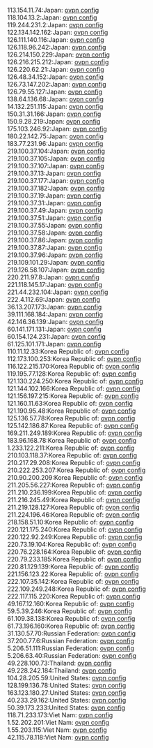 113.154.11.74:Japan: [ovpn config](vpn/113_154_11_74.ovpn)  
118.104.13.2:Japan: [ovpn config](vpn/118_104_13_2.ovpn)  
119.244.231.2:Japan: [ovpn config](vpn/119_244_231_2.ovpn)  
122.134.142.162:Japan: [ovpn config](vpn/122_134_142_162.ovpn)  
126.111.140.116:Japan: [ovpn config](vpn/126_111_140_116.ovpn)  
126.118.96.242:Japan: [ovpn config](vpn/126_118_96_242.ovpn)  
126.214.150.229:Japan: [ovpn config](vpn/126_214_150_229.ovpn)  
126.216.215.212:Japan: [ovpn config](vpn/126_216_215_212.ovpn)  
126.220.62.21:Japan: [ovpn config](vpn/126_220_62_21.ovpn)  
126.48.34.152:Japan: [ovpn config](vpn/126_48_34_152.ovpn)  
126.73.147.202:Japan: [ovpn config](vpn/126_73_147_202.ovpn)  
126.79.55.127:Japan: [ovpn config](vpn/126_79_55_127.ovpn)  
138.64.136.68:Japan: [ovpn config](vpn/138_64_136_68.ovpn)  
14.132.251.115:Japan: [ovpn config](vpn/14_132_251_115.ovpn)  
150.31.31.166:Japan: [ovpn config](vpn/150_31_31_166.ovpn)  
150.9.28.219:Japan: [ovpn config](vpn/150_9_28_219.ovpn)  
175.103.246.92:Japan: [ovpn config](vpn/175_103_246_92.ovpn)  
180.22.142.75:Japan: [ovpn config](vpn/180_22_142_75.ovpn)  
183.77.231.96:Japan: [ovpn config](vpn/183_77_231_96.ovpn)  
219.100.37.104:Japan: [ovpn config](vpn/219_100_37_104.ovpn)  
219.100.37.105:Japan: [ovpn config](vpn/219_100_37_105.ovpn)  
219.100.37.107:Japan: [ovpn config](vpn/219_100_37_107.ovpn)  
219.100.37.13:Japan: [ovpn config](vpn/219_100_37_13.ovpn)  
219.100.37.177:Japan: [ovpn config](vpn/219_100_37_177.ovpn)  
219.100.37.182:Japan: [ovpn config](vpn/219_100_37_182.ovpn)  
219.100.37.19:Japan: [ovpn config](vpn/219_100_37_19.ovpn)  
219.100.37.31:Japan: [ovpn config](vpn/219_100_37_31.ovpn)  
219.100.37.49:Japan: [ovpn config](vpn/219_100_37_49.ovpn)  
219.100.37.51:Japan: [ovpn config](vpn/219_100_37_51.ovpn)  
219.100.37.55:Japan: [ovpn config](vpn/219_100_37_55.ovpn)  
219.100.37.58:Japan: [ovpn config](vpn/219_100_37_58.ovpn)  
219.100.37.86:Japan: [ovpn config](vpn/219_100_37_86.ovpn)  
219.100.37.87:Japan: [ovpn config](vpn/219_100_37_87.ovpn)  
219.100.37.96:Japan: [ovpn config](vpn/219_100_37_96.ovpn)  
219.109.101.29:Japan: [ovpn config](vpn/219_109_101_29.ovpn)  
219.126.58.107:Japan: [ovpn config](vpn/219_126_58_107.ovpn)  
220.211.97.8:Japan: [ovpn config](vpn/220_211_97_8.ovpn)  
221.118.145.17:Japan: [ovpn config](vpn/221_118_145_17.ovpn)  
221.44.232.104:Japan: [ovpn config](vpn/221_44_232_104.ovpn)  
222.4.112.69:Japan: [ovpn config](vpn/222_4_112_69.ovpn)  
36.13.207.173:Japan: [ovpn config](vpn/36_13_207_173.ovpn)  
39.111.168.184:Japan: [ovpn config](vpn/39_111_168_184.ovpn)  
42.146.36.139:Japan: [ovpn config](vpn/42_146_36_139.ovpn)  
60.141.171.131:Japan: [ovpn config](vpn/60_141_171_131.ovpn)  
60.154.124.231:Japan: [ovpn config](vpn/60_154_124_231.ovpn)  
61.125.101.171:Japan: [ovpn config](vpn/61_125_101_171.ovpn)  
110.11.12.33:Korea Republic of: [ovpn config](vpn/110_11_12_33.ovpn)  
112.173.100.253:Korea Republic of: [ovpn config](vpn/112_173_100_253.ovpn)  
116.122.215.170:Korea Republic of: [ovpn config](vpn/116_122_215_170.ovpn)  
119.195.77.128:Korea Republic of: [ovpn config](vpn/119_195_77_128.ovpn)  
121.130.224.250:Korea Republic of: [ovpn config](vpn/121_130_224_250.ovpn)  
121.144.102.166:Korea Republic of: [ovpn config](vpn/121_144_102_166.ovpn)  
121.156.197.215:Korea Republic of: [ovpn config](vpn/121_156_197_215.ovpn)  
121.160.11.63:Korea Republic of: [ovpn config](vpn/121_160_11_63.ovpn)  
121.190.95.48:Korea Republic of: [ovpn config](vpn/121_190_95_48.ovpn)  
125.136.57.78:Korea Republic of: [ovpn config](vpn/125_136_57_78.ovpn)  
125.142.186.87:Korea Republic of: [ovpn config](vpn/125_142_186_87.ovpn)  
169.211.249.189:Korea Republic of: [ovpn config](vpn/169_211_249_189.ovpn)  
183.96.168.78:Korea Republic of: [ovpn config](vpn/183_96_168_78.ovpn)  
1.233.122.211:Korea Republic of: [ovpn config](vpn/1_233_122_211.ovpn)  
210.103.118.37:Korea Republic of: [ovpn config](vpn/210_103_118_37.ovpn)  
210.217.29.208:Korea Republic of: [ovpn config](vpn/210_217_29_208.ovpn)  
210.222.253.207:Korea Republic of: [ovpn config](vpn/210_222_253_207.ovpn)  
210.90.200.209:Korea Republic of: [ovpn config](vpn/210_90_200_209.ovpn)  
211.205.56.227:Korea Republic of: [ovpn config](vpn/211_205_56_227.ovpn)  
211.210.236.199:Korea Republic of: [ovpn config](vpn/211_210_236_199.ovpn)  
211.216.245.49:Korea Republic of: [ovpn config](vpn/211_216_245_49.ovpn)  
211.219.128.127:Korea Republic of: [ovpn config](vpn/211_219_128_127.ovpn)  
211.224.196.46:Korea Republic of: [ovpn config](vpn/211_224_196_46.ovpn)  
218.158.51.10:Korea Republic of: [ovpn config](vpn/218_158_51_10.ovpn)  
220.121.175.240:Korea Republic of: [ovpn config](vpn/220_121_175_240.ovpn)  
220.122.92.249:Korea Republic of: [ovpn config](vpn/220_122_92_249.ovpn)  
220.73.19.104:Korea Republic of: [ovpn config](vpn/220_73_19_104.ovpn)  
220.76.228.164:Korea Republic of: [ovpn config](vpn/220_76_228_164.ovpn)  
220.79.233.185:Korea Republic of: [ovpn config](vpn/220_79_233_185.ovpn)  
220.81.129.139:Korea Republic of: [ovpn config](vpn/220_81_129_139.ovpn)  
221.156.123.22:Korea Republic of: [ovpn config](vpn/221_156_123_22.ovpn)  
222.107.35.142:Korea Republic of: [ovpn config](vpn/222_107_35_142.ovpn)  
222.109.249.248:Korea Republic of: [ovpn config](vpn/222_109_249_248.ovpn)  
222.117.115.220:Korea Republic of: [ovpn config](vpn/222_117_115_220.ovpn)  
49.167.12.160:Korea Republic of: [ovpn config](vpn/49_167_12_160.ovpn)  
59.5.39.246:Korea Republic of: [ovpn config](vpn/59_5_39_246.ovpn)  
61.109.38.138:Korea Republic of: [ovpn config](vpn/61_109_38_138.ovpn)  
61.73.196.160:Korea Republic of: [ovpn config](vpn/61_73_196_160.ovpn)  
31.130.57.70:Russian Federation: [ovpn config](vpn/31_130_57_70.ovpn)  
37.200.77.6:Russian Federation: [ovpn config](vpn/37_200_77_6.ovpn)  
5.206.51.111:Russian Federation: [ovpn config](vpn/5_206_51_111.ovpn)  
5.206.63.40:Russian Federation: [ovpn config](vpn/5_206_63_40.ovpn)  
49.228.100.73:Thailand: [ovpn config](vpn/49_228_100_73.ovpn)  
49.228.242.184:Thailand: [ovpn config](vpn/49_228_242_184.ovpn)  
104.28.205.59:United States: [ovpn config](vpn/104_28_205_59.ovpn)  
128.199.136.78:United States: [ovpn config](vpn/128_199_136_78.ovpn)  
163.123.180.27:United States: [ovpn config](vpn/163_123_180_27.ovpn)  
40.233.29.162:United States: [ovpn config](vpn/40_233_29_162.ovpn)  
50.39.173.233:United States: [ovpn config](vpn/50_39_173_233.ovpn)  
118.71.233.173:Viet Nam: [ovpn config](vpn/118_71_233_173.ovpn)  
1.52.202.201:Viet Nam: [ovpn config](vpn/1_52_202_201.ovpn)  
1.55.203.115:Viet Nam: [ovpn config](vpn/1_55_203_115.ovpn)  
42.115.78.118:Viet Nam: [ovpn config](vpn/42_115_78_118.ovpn)  
